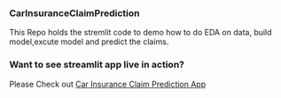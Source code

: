 ### CarInsuranceClaimPrediction
This Repo holds the stremlit code to demo how to do EDA on data, build model,excute model and predict the claims.

### Want to see streamlit app live in action?
Please Check out [Car Insurance Claim Prediction App]([https://streamlit.io](https://shshankkhot-carinsuranceclaimprediction-main-qqdxhy.streamlit.app/))
